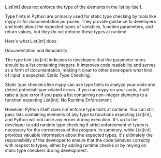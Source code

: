 
List[int] does not enforce the type of the elements in the list by itself.

Type hints in Python are primarily used for static type checking by tools like mypy or for documentation purposes. They provide guidance to developers and tools about the expected types of variables, function parameters, and return values, but they do not enforce these types at runtime.

Here's what List[int] does:

Documentation and Readability:

The type hint List[int] indicates to developers that the parameter nums should be a list containing integers.
It improves code readability and serves as a form of documentation, making it clear to other developers what kind of input is expected.
Static Type Checking:

Static type checkers like mypy can use type hints to analyze your code and detect potential type-related errors.
If you run mypy on your code, it will raise a type error if you pass a list containing non-integer elements to a function expecting List[int].
No Runtime Enforcement:

However, Python itself does not enforce type hints at runtime. You can still pass lists containing elements of any type to functions expecting List[int], and Python will not raise any errors during execution.
It's up to the developer to add runtime type checking if strict enforcement of types is necessary for the correctness of the program.
In summary, while List[int] provides valuable information about the expected types, it's ultimately the responsibility of the developer to ensure that the code behaves correctly with respect to types, either by adding runtime checks or by relying on static type checkers during development.


